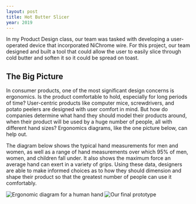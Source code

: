 ```yaml
---
layout: post
title: Hot Butter Slicer
year: 2019
---
```


In my Product Design class, our team was tasked with developing a user-operated device that incorporated NiChrome wire. For this project, our team designed and built a tool that could allow the user to easily slice through cold butter and soften it so it could be spread on toast.

## The Big Picture

In consumer products, one of the most significant design concerns is ergonomics. Is the product comfortable to hold, especially for long periods of time? User-centric products like computer mice, screwdrivers, and potato peelers are designed with user comfort in mind. But how do companies determine what hand they should model their products around, when their product will be used by a huge number of people, all with different hand sizes? Ergonomics diagrams, like the one picture below, can help out. 

The diagram below shows the typical hand measurements for men and women, as well as a range of hand measurements over which 95% of men, women, and children fall under. It also shows the maximum force an average hand can exert in a variety of grips. Using these data, designers are able to make informed choices as to how they should dimension and shape their product so that the greatest number of people can use it comfortably.

![Ergonomic diagram for a human hand](hot-butter-slicer/ergonomic-diagram.png) ![Our final prototype](hot-butter-slicer/final-prototype.png)